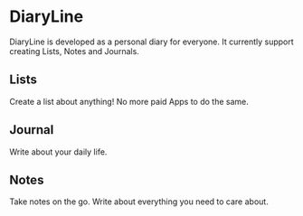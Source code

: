# DiaryLine
DiaryLine is developed as a personal diary for everyone. It currently support creating Lists, Notes and Journals.

## Lists
Create a list about anything! No more paid Apps to do the same.

## Journal
Write about your daily life. 

## Notes
Take notes on the go. Write about everything you need to care about. 
